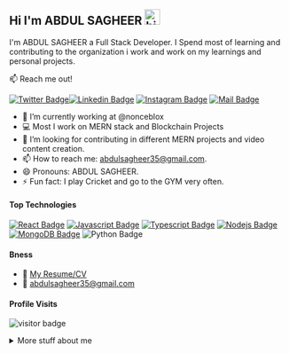 ## Hi I'm ABDUL SAGHEER <img src="https://user-images.githubusercontent.com/1303154/88677602-1635ba80-d120-11ea-84d8-d263ba5fc3c0.gif" width="28px" height="28px" alt="hi">

I'm ABDUL SAGHEER a Full Stack Developer. I Spend most of learning and contributing to the organization i work and work on my learnings and personal projects.

:mailbox: Reach me out!

[![Twitter Badge](https://img.shields.io/badge/-@Ipenywis-1ca0f1?style=flat&labelColor=1ca0f1&logo=twitter&logoColor=white&link=https://twitter.com/abdulsagheer29)](https://twitter.com/abdulsagheer29)[![Linkedin Badge](https://img.shields.io/badge/-ABDULSAGHEER-0e76a8?style=flat&labelColor=0e76a8&logo=linkedin&logoColor=white)](https://www.linkedin.com/in/abdul-sagheer-2a529b178/) [![Instagram Badge](https://img.shields.io/badge/-@abdul__sagheer-e84393?style=flat&labelColor=e84393&logo=instagram&logoColor=white)](https://instagram.com/abdul__sagheer) [![Mail Badge](https://img.shields.io/badge/-abdulsagheer35@gmail.com-c0392b?style=flat&labelColor=c0392b&logo=gmail&logoColor=white)](mailto:abdulsagheer35@gmail.com)

<!-- TODO: Add last video link -->

- 🔭 I’m currently working at @nonceblox
- :computer: Most I work on MERN stack and Blockchain Projects
- 🤔 I’m looking for contributing in different MERN projects and video content creation.
- 📫 How to reach me: abdulsagheer35@gmail.com.
- 😄 Pronouns: ABDUL SAGHEER.
- ⚡ Fun fact: I play Cricket and go to the GYM very often.

#### Top Technologies

<!-- TODO: Make technologies links takes you to repositories -->

[![React Badge](https://img.shields.io/badge/-React-61DBFB?style=for-the-badge&labelColor=black&logo=react&logoColor=61DBFB)](#) [![Javascript Badge](https://img.shields.io/badge/-Javascript-F0DB4F?style=for-the-badge&labelColor=black&logo=javascript&logoColor=F0DB4F)](#) [![Typescript Badge](https://img.shields.io/badge/-Typescript-007acc?style=for-the-badge&labelColor=black&logo=typescript&logoColor=007acc)](#) [![Nodejs Badge](https://img.shields.io/badge/-Nodejs-3C873A?style=for-the-badge&labelColor=black&logo=node.js&logoColor=3C873A)](#) [![MongoDB Badge](https://img.shields.io/badge/MongoDB-47A248.svg?style=for-the-badge&labelColor=black&logo=MongoDB&logoColor=green)](#) ![Python Badge](https://img.shields.io/badge/Python-3776AB.svg?style=for-the-badge&labelColor=black&logo=Python&logoColor=yellow)


#### Bness
- :paperclip: [My Resume/CV](https://github.com/ipenywis/ipenywis/blob/master/resumes/resume%20v1.0.pdf)
- :email: abdulsagheer35@gmail.com


#### Profile Visits 

![visitor badge](https://visitor-badge.glitch.me/badge?page_id=jwenjian.visitor-badge&left_text=MyPageVisitors)

<details>
<summary>
  More stuff about me
</summary>


I'm a Software developer practicing for over 2 years with JavaScript, Python(Django), Solidity as a Backend Framework, and MERN stack for Full-stack development, I I like trying something new every day which keeps me motivated to explore new things and get better at them.

✔ Found Interest in BlockChain development for developing ⬘Ethereum Smart Contracts, Decentralized Apps, Cryptocurrency, Web3 JS,

✔ I have a keen interest in Python Programming and Full-stack Web development with HTML5, CSS3, Javascript, React JS, Vue JS, TypeScript, and Nest JS.

✔ I love developing and designing the website, designing a well-animated website with the power of Django, and Node js as a backend Framework.

✔ I have worked with many Databases like MySQL, PostgreSQL, and MongoDB to store data for my projects.

✔ I have also explored AI, ML, and Data Science.

------------------------------------------

Core skills:- Html5, CSS3, JavaScript, React js, Python, Django, Vue JS, TypeScript, Nest JS, Solidity, Node js, SQL, OOPS, Ethereum Smart-Contract, Data Structures and Algorithms, System Design.

------------------------------------------

Soft skills:- Team Lead, Project Management, Time Management. Fast-paced learning, Problem Solving, Adaptability, Team Management.

------------------------------------------

Gmail: - abdulsagheer35@gmail.com

------------------------------------------

Github: - https://github.com/abdulsagheer

#### Coding Stats

<!--START_SECTION:waka-->
```text
JavaScript   15 hrs 41 mins  ████████████████████▓░░░░   82.29 % 
HTML         1 hr 50 mins    ██▒░░░░░░░░░░░░░░░░░░░░░░   09.61 % 
CSS          1 hr 27 mins    ██░░░░░░░░░░░░░░░░░░░░░░░   07.63 % 
Other        2 mins          ░░░░░░░░░░░░░░░░░░░░░░░░░   00.25 % 
```
<!--END_SECTION:waka-->

#### Github Stats

[![ABDUL SAGHEER's GitHub stats](https://github-readme-stats.vercel.app/api?username=abdulsagheer)](https://github.com/abdulsagheer/github-readme-stats)

</details>
